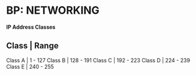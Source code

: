 # BP: NETWORKING

**IP Address Classes**


Class | Range
-------------------
Class A | 1 - 127
Class B | 128 - 191
Class C | 192 - 223
Class D | 224 - 239
Class E | 240 - 255